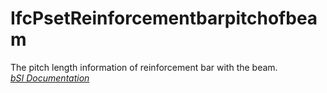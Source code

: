 IfcPsetReinforcementbarpitchofbeam
==================================
The pitch length information of reinforcement bar with the beam.  
[ _bSI
Documentation_](https://standards.buildingsmart.org/IFC/DEV/IFC4_2/FINAL/HTML/schema/ifcstructuralelementsdomain/pset/pset_reinforcementbarpitchofbeam.htm)


